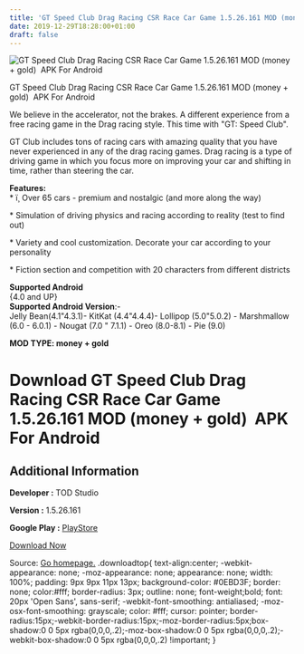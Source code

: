 ```yaml
---
title: 'GT Speed Club Drag Racing CSR Race Car Game 1.5.26.161 MOD (money + gold)  APK For Android'
date: 2019-12-29T18:28:00+01:00
draft: false
---
```


![GT Speed Club Drag Racing CSR Race Car Game 1.5.26.161 MOD (money + gold)  APK For Android](https://i1.wp.com/apkhome.net/wp-content/uploads/2019/12/GT-Speed-Club-Drag-Racing-CSR-Race-Car-Game-1.5.26.161-MOD-money-gold.png "GT Speed Club Drag Racing CSR Race Car Game 1.5.26.161 MOD (money + gold)  APK For Android")

  

GT Speed Club Drag Racing CSR Race Car Game 1.5.26.161 MOD (money + gold)  APK For Android

We believe in the accelerator, not the brakes. A different experience from a free racing game in the Drag racing style. This time with "GT: Speed Club".

GT Club includes tons of racing cars with amazing quality that you have never experienced in any of the drag racing games. Drag racing is a type of driving game in which you focus more on improving your car and shifting in time, rather than steering the car.

**Features:**  
\* ï¸ Over 65 cars - premium and nostalgic (and more along the way)

\* Simulation of driving physics and racing according to reality (test to find out)

\* Variety and cool customization. Decorate your car according to your personality

\* Fiction section and competition with 20 characters from different districts

**Supported Android**  
{4.0 and UP}  
**Supported Android Version**:-  
Jelly Bean(4.1"4.3.1)- KitKat (4.4"4.4.4)- Lollipop (5.0"5.0.2) - Marshmallow (6.0 - 6.0.1) - Nougat (7.0 " 7.1.1) - Oreo (8.0-8.1) - Pie (9.0)

**MOD TYPE: money + gold**

Download GT Speed Club Drag Racing CSR Race Car Game 1.5.26.161 MOD (money + gold)  APK For Android
====================================================================================================

Additional Information
----------------------

**Developer :** TOD Studio

**Version :** 1.5.26.161

**Google Play :** [PlayStore](https://play.google.com/store/apps/details?id=com.kingkodestudio.z2h)

  

[Download Now](https://store4app.co/post/gt-speed-club-drag-racing-csr-race-car-game-1-5-26-161-mod-money-gold-apk-for-android_1577640324)

  
Source: [Go homepage.](https://store4app.co/post/gt-speed-club-drag-racing-csr-race-car-game-1-5-26-161-mod-money-gold-apk-for-android_1577640324) .downloadtop{ text-align:center; -webkit-appearance: none; -moz-appearance: none; appearance: none; width: 100%; padding: 9px 9px 11px 13px; background-color: #0EBD3F; border: none; color:#fff; border-radius: 3px; outline: none; font-weight;bold; font: 20px 'Open Sans', sans-serif; -webkit-font-smoothing: antialiased; -moz-osx-font-smoothing: grayscale; color: #fff; cursor: pointer; border-radius:15px;-webkit-border-radius:15px;-moz-border-radius:5px;box-shadow:0 0 5px rgba(0,0,0,.2);-moz-box-shadow:0 0 5px rgba(0,0,0,.2);-webkit-box-shadow:0 0 5px rgba(0,0,0,.2) !important; }